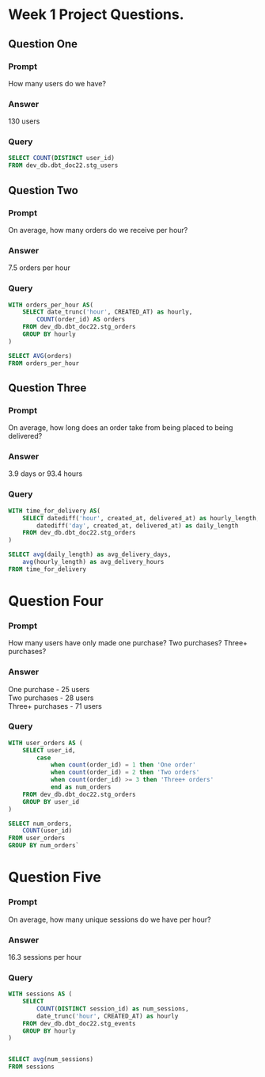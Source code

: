 # Week 1 Project Questions. 

## Question One
### Prompt
How many users do we have?
### Answer
130 users
### Query
```SQL
SELECT COUNT(DISTINCT user_id) 
FROM dev_db.dbt_doc22.stg_users
```

## Question Two
### Prompt
On average, how many orders do we receive per hour?
### Answer
7.5 orders per hour
### Query
```SQL
WITH orders_per_hour AS(
    SELECT date_trunc('hour', CREATED_AT) as hourly,
        COUNT(order_id) AS orders
    FROM dev_db.dbt_doc22.stg_orders
    GROUP BY hourly
)

SELECT AVG(orders) 
FROM orders_per_hour
```

## Question Three
### Prompt
On average, how long does an order take from being placed to being delivered?
### Answer
3.9 days or 93.4 hours
### Query
```SQL
WITH time_for_delivery AS(
    SELECT datediff('hour', created_at, delivered_at) as hourly_length,
        datediff('day', created_at, delivered_at) as daily_length
    FROM dev_db.dbt_doc22.stg_orders
)

SELECT avg(daily_length) as avg_delivery_days,
    avg(hourly_length) as avg_delivery_hours
FROM time_for_delivery
```

# Question Four
### Prompt
How many users have only made one purchase? Two purchases? Three+ purchases?
### Answer
One purchase - 25 users  
Two purchases - 28 users  
Three+ purchases - 71 users  
### Query
```SQL
WITH user_orders AS (
    SELECT user_id,
        case
            when count(order_id) = 1 then 'One order'
            when count(order_id) = 2 then 'Two orders'
            when count(order_id) >= 3 then 'Three+ orders'
            end as num_orders
    FROM dev_db.dbt_doc22.stg_orders
    GROUP BY user_id
)

SELECT num_orders,
    COUNT(user_id)
FROM user_orders
GROUP BY num_orders`
```

# Question Five
### Prompt
On average, how many unique sessions do we have per hour?
### Answer
16.3 sessions per hour
### Query
```SQL
WITH sessions AS (
    SELECT
        COUNT(DISTINCT session_id) as num_sessions,
        date_trunc('hour', CREATED_AT) as hourly
    FROM dev_db.dbt_doc22.stg_events
    GROUP BY hourly
)


SELECT avg(num_sessions)
FROM sessions
```
